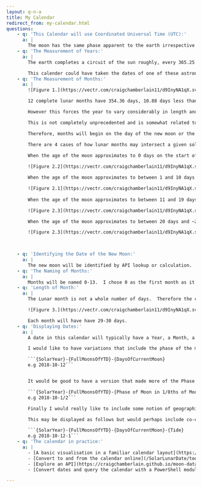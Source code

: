 ```yaml
---
layout: q-n-a
title: My Calendar
redirect_from: my-calendar.html
questions: 
    - q: 'This Calendar will use Coordinated Universal Time (UTC):'
      a: |
        The moon has the same phase apparent to the earth irrespective of time zone.  Initially, my calendar will not count hours.  A local component and a subdivision of the day may be introduced at a later date.  For example tides may bisect a day but depend very largely on locality as do, sunrises and sunsets.
    - q: 'The Measurement of Years:'
      a: |
        The earth completes a circuit of the sun roughly, every 365.25 days.  Any given point in this cycle could be called the start/end of a year although there are four natural points to choose from, namely the [solstices](https://en.wikipedia.org/wiki/Solstice) and [equinoxes](https://en.wikipedia.org/wiki/Equinox).  For example in the Gregorian calendar, the new year is related but not identical to the winter solstice which is usually the 21st or 22nd of December, the shortest day of the year as experienced in the Northern Hemisphere (N.B this same event would be observed as the summer solstice in the Southern Hemisphere).

        This calender could have taken the dates of one of these astronomical events as the start of its year.  However, I have decided to count my years in the Common Era and begin the year on the 1st of January in the Gregorian Calendar.  This will make the calendar simpler to implement and simpler to understand, as a map onto the Gregorian Calendar.  I may make a "strict mode" at a later date, which would be largely in phase but not sync with the Gregorian Calendar.
    - q: 'The Measurement of Months:'
      a: |
        ![Figure 1.](https://vectr.com/craigchamberlain11/d9InyNA1qX.svg?width=400&height=200&select=d1rjgmgOwa)

        12 complete lunar months have 354.36 days, 10.88 days less than the solar year.  Depending on the age of the moon at the start of a solar year it may have 11 or 12 whole months and one or two partial months.  Typically in a lunisolar calendar, this means that to preserve complete a lunar month, year ends must be approximated to the end of a lunar month.  If a lunisolar year typically has 12 lunar months then extra months must be added on particular years to make up for lost days, in the way leap days are added to years in the Gregorian Calendar.

        However this forces the year to vary considerably in length and requires complex patterns to decide in which year to add a month.  This calendar will favour the complete solar year and split the months that fall over the start and end of a year.

        This is not completely unprecedented and is somewhat related to the concept of uncounted time.  [Some Coast Salish peoples used a calendar of this kind. For instance, the Chehalis began their count of lunar months from the arrival of spawning chinook salmon (in Gregorian calendar October), and counted 10 months, leaving an uncounted period until the next chinook salmon run.](https://en.wikipedia.org/wiki/Lunisolar_calendar#With_uncounted_time)

        Therefore, months will begin on the day of the new moon or the start of a new year.  Months will end on the day before the new moon or the end of the year.

        There are 4 cases of how lunar months may intersect a given solar year. In all cases there are 13 or 14 resulting months.  As lunar month lengths vary somewhat the figures given for age of the moon in each case are based on a simplified model and may be out by a day or so in some years.
        
        When the age of the moon approximates to 0 days on the start of the year:

        ![Figure 2.2](https://vectr.com/craigchamberlain11/d9InyNA1qX.svg?width=400&height=200&select=bUzavqqsE)

        When the age of the moon approximates to between 1 and 10 days inclusive on the start of the year:

        ![Figure 2.1](https://vectr.com/craigchamberlain11/d9InyNA1qX.svg?width=427.2&height=214.08&select=ag1mmNc0S)
        
        When the age of the moon approximates to between 11 and 19 days on the start of the year, or the last day of the last lunar month is also the last day of the year:

        ![Figure 2.3](https://vectr.com/craigchamberlain11/d9InyNA1qX.svg?width=427.2&height=214.08&select=aKSCDJb1I)

        When the age of the moon approximates to between 20 days and ~28 days (or two days before the end of the month) on the start of the year:

        ![Figure 2.3](https://vectr.com/craigchamberlain11/d9InyNA1qX.svg?width=427.2&height=214.08&select=a2YzVlfzRu)

        

    - q: 'Identifying the Date of the New Moon:'
      a: | 
        The new moon will be identified by API lookup or calculation.  It will not depend on observation. 
    - q: 'The Naming of Months:'
      a: |
        Months will be named 0-13.  I chose 0 as the first month as it will only be a complete month in exceptional circumstances.  It would be fun to name the final month X for the same reasons.  However, I will stick with integers as I also like the reference to [the indexing of sequences which begins at 0 in computing and mathematics](https://en.wikipedia.org/wiki/Zero-based_numbering).
    - q: 'Length of Month:'
      a: |
        The Lunar month is not a whole number of days.  Therefore the calendar months will have variable lengths.

        ![Figure 3.](https://vectr.com/craigchamberlain11/d9InyNA1qX.svg?width=400&height=400&select=d9InyNA1qXpage0)

        Each month will have have 29-30 days.
    - q: 'Displaying Dates:'
      a: |
        A date in this calendar will typically have a Year, a Month, a Day and a UTC Gregorian DateTime.

        I would like to have variations that include the phase of the moon 

        ```{SolarYear}-{FullMoonsOfYTD}-{DaysOfCurrentMoon} 
        e.g 2018-10-12```


        It would be good to have a version that made more of the Phase of the Moon, this would make it more universal, and limit the problems associated with crushing time zone.

        ```{SolarYear}-{FullMoonsOfYTD}-{Phase of Moon in 1/8ths of Moon}  
        e.g 2018-10-1/2```

        Finally I would really like to include some notion of geographic location, particularly tide which is experienced heterogeneously across the surface of the earth.

        This may be displayed as follows but would perhaps include co-ordinates in the object.

        ```{SolarYear}-{FullMoonsOfYTD}-{DaysOfCurrentMoon}-{Tide}  
        e.g 2018-10-12-1```
    - q: 'The calendar in practice:'
      a: |
        - [A basic visualisation in a familiar calendar layout](https://craigchamberlain.github.io/SolarLunarCalendar/)
        - [Convert to and from the calendar online](/SolarLunarDate/tool)
        - [Explore an API](https://craigchamberlain.github.io/moon-data/)
        - [Convert dates and query the calendar with a PowerShell module](https://www.powershellgallery.com/packages/SolarLunarName/)

---
```

